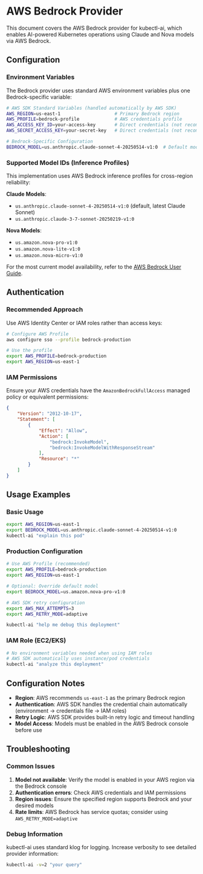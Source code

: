 # AWS Bedrock Provider

This document covers the AWS Bedrock provider for kubectl-ai, which enables AI-powered Kubernetes operations using Claude and Nova models via AWS Bedrock.

## Configuration

### Environment Variables

The Bedrock provider uses standard AWS environment variables plus one Bedrock-specific variable:

```bash
# AWS SDK Standard Variables (handled automatically by AWS SDK)
AWS_REGION=us-east-1                    # Primary Bedrock region
AWS_PROFILE=bedrock-profile             # AWS credentials profile
AWS_ACCESS_KEY_ID=your-access-key       # Direct credentials (not recommended)
AWS_SECRET_ACCESS_KEY=your-secret-key   # Direct credentials (not recommended)

# Bedrock-Specific Configuration
BEDROCK_MODEL=us.anthropic.claude-sonnet-4-20250514-v1:0  # Default model
```

### Supported Model IDs (Inference Profiles)

This implementation uses AWS Bedrock inference profiles for cross-region reliability:

**Claude Models**:
- `us.anthropic.claude-sonnet-4-20250514-v1:0` (default, latest Claude Sonnet)
- `us.anthropic.claude-3-7-sonnet-20250219-v1:0`

**Nova Models**:
- `us.amazon.nova-pro-v1:0`
- `us.amazon.nova-lite-v1:0`
- `us.amazon.nova-micro-v1:0`

For the most current model availability, refer to the [AWS Bedrock User Guide](https://docs.aws.amazon.com/bedrock/latest/userguide/model-ids.html).

## Authentication

### Recommended Approach

Use AWS Identity Center or IAM roles rather than access keys:

```bash
# Configure AWS Profile
aws configure sso --profile bedrock-production

# Use the profile
export AWS_PROFILE=bedrock-production
export AWS_REGION=us-east-1
```

### IAM Permissions

Ensure your AWS credentials have the `AmazonBedrockFullAccess` managed policy or equivalent permissions:

```json
{
    "Version": "2012-10-17",
    "Statement": [
        {
            "Effect": "Allow",
            "Action": [
                "bedrock:InvokeModel",
                "bedrock:InvokeModelWithResponseStream"
            ],
            "Resource": "*"
        }
    ]
}
```

## Usage Examples

### Basic Usage

```bash
export AWS_REGION=us-east-1
export BEDROCK_MODEL=us.anthropic.claude-sonnet-4-20250514-v1:0
kubectl-ai "explain this pod"
```

### Production Configuration

```bash
# Use AWS Profile (recommended)
export AWS_PROFILE=bedrock-production
export AWS_REGION=us-east-1

# Optional: Override default model
export BEDROCK_MODEL=us.amazon.nova-pro-v1:0

# AWS SDK retry configuration
export AWS_MAX_ATTEMPTS=3
export AWS_RETRY_MODE=adaptive

kubectl-ai "help me debug this deployment"
```

### IAM Role (EC2/EKS)

```bash
# No environment variables needed when using IAM roles
# AWS SDK automatically uses instance/pod credentials
kubectl-ai "analyze this deployment"
```

## Configuration Notes

- **Region**: AWS recommends `us-east-1` as the primary Bedrock region
- **Authentication**: AWS SDK handles the credential chain automatically (environment → credentials file → IAM roles)
- **Retry Logic**: AWS SDK provides built-in retry logic and timeout handling
- **Model Access**: Models must be enabled in the AWS Bedrock console before use

## Troubleshooting

### Common Issues

1. **Model not available**: Verify the model is enabled in your AWS region via the Bedrock console
2. **Authentication errors**: Check AWS credentials and IAM permissions
3. **Region issues**: Ensure the specified region supports Bedrock and your desired models
4. **Rate limits**: AWS Bedrock has service quotas; consider using `AWS_RETRY_MODE=adaptive`

### Debug Information

kubectl-ai uses standard klog for logging. Increase verbosity to see detailed provider information:

```bash
kubectl-ai -v=2 "your query"
```